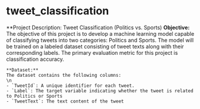# tweet_classification
**Project Description: Tweet Classification (Politics vs. Sports)
    **Objective:**
    The objective of this project is to develop a machine learning model capable of classifying tweets into two categories: Politics and Sports. The model will be trained on a labeled dataset consisting of tweet texts along with their corresponding labels. The primary evaluation metric for this project is classification accuracy.
    
    **Dataset:**
    The dataset contains the following columns:
    \n
    - `TweetId`: A unique identifier for each tweet.
    - `Label`: The target variable indicating whether the tweet is related to Politics or Sports
    - `TweetText`: The text content of the tweet

